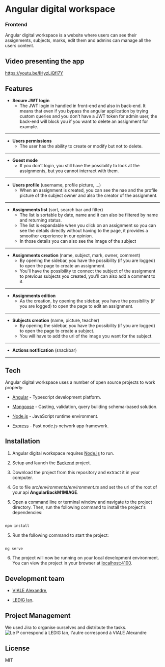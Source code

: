
# Angular digital workspace

### Frontend

Angular digital workspace is a website where users can see their assignments, subjects, marks, edit them and admins can manage all the users content.

## Video presenting the app
 https://youtu.be/IHyzLiQfI7Y

## Features

-  **Secure JWT login**
	- The JWT login in handled in front-end and also in back-end. It means that even if you bypass the angular application by trying custom queries and you don't have a JWT token for admin user, the back-end will block you if you want to delete an assignment for example.
---
-  **Users permissions**
	-  The user has the ability to create or modify but not to delete.
---
-  **Guest mode**
	- If you don't login, you still have the possibility to look at the assignments, but you cannot interract with them.
---
-  **Users profile** (username, profile picture, ...)
	- When an assignment is created, you can see the nae and the profile picture of the subject owner and also the creator of the assignment.
---
-  **Assignments list** (sort, search bar and filter)
	- The list is sortable by date, name and it can also be filtered by name and returning status.
	- The list is expandable when you click on an assignment so you can see the details directly without having to the page, it provides a smoother experience in our opinion.
	- In those details you can also see the image of the subject
---
-  **Assignments creation** (name, subject, mark, owner, comment)
	- By opening the sidebar, you have the possibility (if you are logged) to open the page to create an assignment.
	- You'll have the possibility to connect the subject of the assignment to previous subjects you created, you'll can also add a comment to it.
---
-  **Assignments edition**
	- As the creation, by opening the sidebar, you have the possibility (if you are logged) to open the page to edit an assignment.
---
-  **Subjects creation** (name, picture, teacher)
	- By opening the sidebar, you have the possibility (if you are logged) to open the page to create a subject.
	- You will have to add the url of the image you want for the subject.
---
-  **Actions notification** (snackbar)
---

## Tech

Angular digital workspace uses a number of open source projects to work properly:

- [Angular](https://angular.io/) - Typescript development platform.

- [Mongoose](https://mongoosejs.com/) - Casting, validation, query building schema-based solution.

- [Node.js](https://nodejs.org/) - JavaScript runtime environment.

- [Express](http://expressjs.com) - Fast node.js network app framework.

## Installation

1. Angular digital workspace requires [Node.js](https://nodejs.org/) to run.

2. Setup and launch the [Backend](https://github.com/alexandre-viale/AngularBackM1MIAGE) project.

3. Download the project from this repository and extract it in your computer.

4. Go to file *src/environments/environment.ts* and set the url of the root of your api **AngularBackM1MIAGE**.

6. Open a command line or terminal window and navigate to the project directory. Then, run the following command to install the project's dependencies:

```sh

npm install

```

5. Run the following command to start the project:

```sh

ng serve

```

6. The project will now be running on your local development environment. You can view the project in your browser at [localhost:4100](http://localhost:4100/).

## Development team

- [VIALE Alexandre](https://github.com/alexandre-viale),

- [LEDIG Ian](https://github.com/ian-ledig).

## Project Management
We used Jira to organise ourselves and distribute the tasks.
![Le P correspond à LEDIG Ian, l'autre correspond à VIALE Alexandre](https://cdn.discordapp.com/attachments/938717552723505182/1063776504175140894/image.png)

## License

MIT
